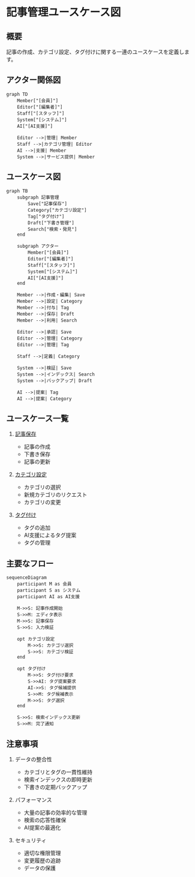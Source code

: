 # 記事管理ユースケース図

## 概要

記事の作成、カテゴリ設定、タグ付けに関する一連のユースケースを定義します。

## アクター関係図

```mermaid
graph TD
    Member["[会員]"]
    Editor["[編集者]"]
    Staff["[スタッフ]"]
    System["[システム]"]
    AI["[AI支援]"]

    Editor -->|管理| Member
    Staff -->|カテゴリ管理| Editor
    AI -->|支援| Member
    System -->|サービス提供| Member
```

## ユースケース図

```mermaid
graph TB
    subgraph 記事管理
        Save["記事保存"]
        Category["カテゴリ設定"]
        Tag["タグ付け"]
        Draft["下書き管理"]
        Search["検索・発見"]
    end

    subgraph アクター
        Member["[会員]"]
        Editor["[編集者]"]
        Staff["[スタッフ]"]
        System["[システム]"]
        AI["[AI支援]"]
    end

    Member -->|作成・編集| Save
    Member -->|設定| Category
    Member -->|付与| Tag
    Member -->|保存| Draft
    Member -->|利用| Search

    Editor -->|承認| Save
    Editor -->|管理| Category
    Editor -->|管理| Tag

    Staff -->|定義| Category

    System -->|検証| Save
    System -->|インデックス| Search
    System -->|バックアップ| Draft

    AI -->|提案| Tag
    AI -->|提案| Category
```

## ユースケース一覧

1. [記事保存](./article-save.md)
   - 記事の作成
   - 下書き保存
   - 記事の更新

2. [カテゴリ設定](./article-category.md)
   - カテゴリの選択
   - 新規カテゴリのリクエスト
   - カテゴリの変更

3. [タグ付け](./article-tag.md)
   - タグの追加
   - AI支援によるタグ提案
   - タグの管理

## 主要なフロー

```mermaid
sequenceDiagram
    participant M as 会員
    participant S as システム
    participant AI as AI支援
    
    M->>S: 記事作成開始
    S->>M: エディタ表示
    M->>S: 記事保存
    S->>S: 入力検証
    
    opt カテゴリ設定
        M->>S: カテゴリ選択
        S->>S: カテゴリ検証
    end
    
    opt タグ付け
        M->>S: タグ付け要求
        S->>AI: タグ提案要求
        AI->>S: タグ候補提供
        S->>M: タグ候補表示
        M->>S: タグ選択
    end
    
    S->>S: 検索インデックス更新
    S->>M: 完了通知
```

## 注意事項

1. データの整合性
   - カテゴリとタグの一貫性維持
   - 検索インデックスの即時更新
   - 下書きの定期バックアップ

2. パフォーマンス
   - 大量の記事の効率的な管理
   - 検索の応答性確保
   - AI提案の最適化

3. セキュリティ
   - 適切な権限管理
   - 変更履歴の追跡
   - データの保護